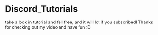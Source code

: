 # Discord_Tutorials
take a look in tutorial and fell free, and it will lot if you subscribed! Thanks for checking out my video and have fun :D
